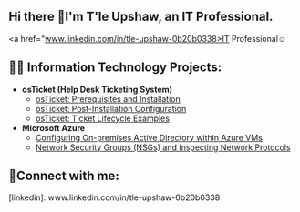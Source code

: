 ## Hi there 👋I'm T'le Upshaw, an IT Professional.
<a href="www.linkedin.com/in/tle-upshaw-0b20b0338>IT Professional</a>☺</h1>

<h2>👨‍💻 Information Technology Projects:</h2>

- <b>osTicket (Help Desk Ticketing System)</b>
  - [osTicket: Prerequisites and Installation](https://github.com/tupsh41/osticket-prereqs)
  - [osTicket: Post-Installation Configuration](https://github.com/tupsh41/post-install-config)
  - [osTicket: Ticket Lifecycle Examples](https://github.com/tupsh41/ticket-lifecycle)
- <b>Microsoft Azure</b>
  - [Configuring On-premises Active Directory within Azure VMs](https://github.com/tupsh41/Microsoft-Active-Directory)
  - [Network Security Groups (NSGs) and Inspecting Network Protocols](https://github.com/tupsh41/azure-network-protocols)

<h2>🤳Connect with me:</h2>[linkedin]: www.linkedin.com/in/tle-upshaw-0b20b0338


